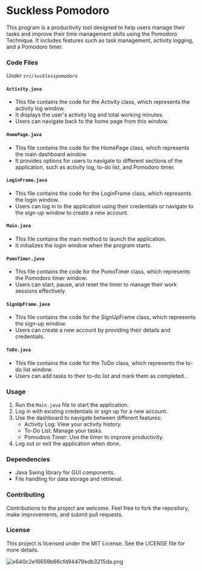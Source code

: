 # Suckless Pomodoro

This program is a productivity tool designed to help users manage their tasks and improve their time management skills using the Pomodoro Technique. It includes features such as task management, activity logging, and a Pomodoro timer.



### Code Files
*Under `src/sucklesspomodoro`*

#### `Activity.java`

- This file contains the code for the Activity class, which represents the activity log window.
- It displays the user's activity log and total working minutes.
- Users can navigate back to the home page from this window.

#### `HomePage.java`

- This file contains the code for the HomePage class, which represents the main dashboard window.
- It provides options for users to navigate to different sections of the application, such as activity log, to-do list, and Pomodoro timer.

#### `LoginFrame.java`

- This file contains the code for the LoginFrame class, which represents the login window.
- Users can log in to the application using their credentials or navigate to the sign-up window to create a new account.

#### `Main.java`

- This file contains the main method to launch the application.
- It initializes the login window when the program starts.

#### `PomoTimer.java`

- This file contains the code for the PomoTimer class, which represents the Pomodoro timer window.
- Users can start, pause, and reset the timer to manage their work sessions effectively.

#### `SignUpFrame.java`

- This file contains the code for the SignUpFrame class, which represents the sign-up window.
- Users can create a new account by providing their details and credentials.

#### `ToDo.java`

- This file contains the code for the ToDo class, which represents the to-do list window.
- Users can add tasks to their to-do list and mark them as completed.

### Usage

1. Run the `Main.java` file to start the application.
2. Log in with existing credentials or sign up for a new account.
3. Use the dashboard to navigate between different features:
   - Activity Log: View your activity history.
   - To-Do List: Manage your tasks.
   - Pomodoro Timer: Use the timer to improve productivity.
4. Log out or exit the application when done.

### Dependencies

- Java Swing library for GUI components.
- File handling for data storage and retrieval.

### Contributing

Contributions to the project are welcome. Feel free to fork the repository, make improvements, and submit pull requests.

### License

This project is licensed under the MIT License. See the LICENSE file for more details.

![e640c2e16659b66cfd94479edb3215da.png](../_resources/e640c2e16659b66cfd94479edb3215da.png)